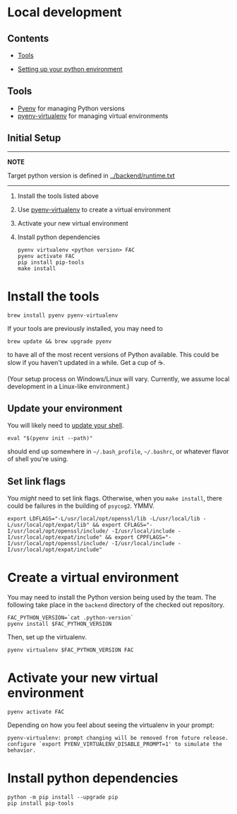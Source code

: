 # Local development

## Contents

* [Tools](#tools)

* [Setting up your python environment](#python)

## Tools

* [Pyenv](https://github.com/pyenv) for managing Python versions
* [pyenv-virtualenv](https://github.com/pyenv/pyenv-virtualenv) for managing virtual environments

## Initial Setup
---
**NOTE**

Target python version is defined in [../backend/runtime.txt](../backend/runtime.txt)

---


1. Install the tools listed above
2. Use [pyenv-virtualenv](https://github.com/pyenv/pyenv-virtualenv) to create a virtual environment
3. Activate your new virtual environment
4. Install python dependencies

    ```
    pyenv virtualenv <python version> FAC
    pyenv activate FAC
    pip install pip-tools
    make install
    ```
# Install the tools

`brew install pyenv pyenv-virtualenv`

If your tools are previously installed, you may need to

`brew update && brew upgrade pyenv` 

to have all of the most recent versions of Python available. This could be slow if you haven't updated in a while. Get a cup of ☕. 

(Your setup process on Windows/Linux will vary. Currently, we assume local development in a Linux-like environment.)

## Update your environment

You will likely need to [update your shell](https://stackoverflow.com/questions/33321312/cannot-switch-python-with-pyenv).

```
eval "$(pyenv init --path)"
```

should end up somewhere in `~/.bash_profile`, `~/.bashrc`, or whatever flavor of shell you're using.

## Set link flags

You *might* need to set link flags. Otherwise, when you `make install`, there could be failures in the building of `psycog2`. YMMV.

```
export LDFLAGS="-L/usr/local/opt/openssl/lib -L/usr/local/lib -L/usr/local/opt/expat/lib" && export CFLAGS="-I/usr/local/opt/openssl/include/ -I/usr/local/include -I/usr/local/opt/expat/include" && export CPPFLAGS="-I/usr/local/opt/openssl/include/ -I/usr/local/include -I/usr/local/opt/expat/include"
```

# Create a virtual environment

You may need to install the Python version being used by the team. The following take place in the `backend` directory of the checked out repository.

```
FAC_PYTHON_VERSION=`cat .python-version`
pyenv install $FAC_PYTHON_VERSION
```

Then, set up the virtualenv.

`pyenv virtualenv $FAC_PYTHON_VERSION FAC`

# Activate your new virtual environment

`pyenv activate FAC`

Depending on how you feel about seeing the virtualenv in your prompt:

```
pyenv-virtualenv: prompt changing will be removed from future release. configure `export PYENV_VIRTUALENV_DISABLE_PROMPT=1' to simulate the behavior.
```

# Install python dependencies

```    
python -m pip install --upgrade pip
pip install pip-tools
```


